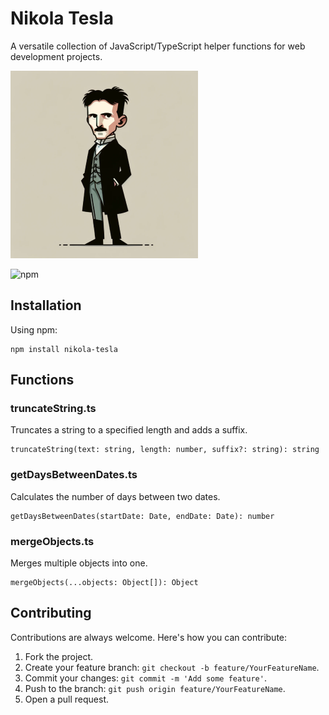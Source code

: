 # Nikola Tesla

A versatile collection of JavaScript/TypeScript helper functions for web development projects.

![Project Logo](nikola-tesla.png)

![npm](https://img.shields.io/npm/v/nikola-tesla)

## Installation

Using npm:

```
npm install nikola-tesla
```

## Functions

### truncateString.ts

Truncates a string to a specified length and adds a suffix.

```
truncateString(text: string, length: number, suffix?: string): string
```

### getDaysBetweenDates.ts

Calculates the number of days between two dates.

```
getDaysBetweenDates(startDate: Date, endDate: Date): number
```

### mergeObjects.ts

Merges multiple objects into one.

```
mergeObjects(...objects: Object[]): Object
```

## Contributing

Contributions are always welcome. Here's how you can contribute:

1. Fork the project.
2. Create your feature branch: `git checkout -b feature/YourFeatureName`.
3. Commit your changes: `git commit -m 'Add some feature'`.
4. Push to the branch: `git push origin feature/YourFeatureName`.
5. Open a pull request.